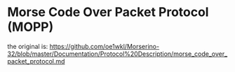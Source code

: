 # Morse Code Over Packet Protocol (MOPP)
the original is: https://github.com/oe1wkl/Morserino-32/blob/master/Documentation/Protocol%20Description/morse_code_over_packet_protocol.md

